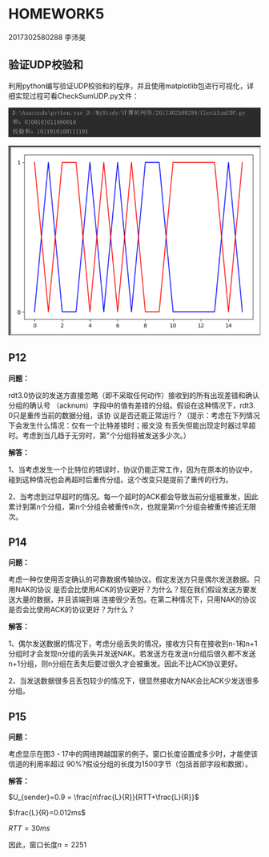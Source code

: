 # HOMEWORK5

2017302580288 李沛昊

## 验证UDP校验和

利用python编写验证UDP校验和的程序，并且使用matplotlib包进行可视化，详细实现过程可看CheckSumUDP.py文件：

![image](./assert/cmd.png)

![image](./assert/plot.png)

## P12

**问题：**

rdt3.0协议的发送方直接忽略（即不采取任何动作）接收到的所有出现差错和确认分组的确认号 （acknum）字段中的值有差错的分组。假设在这种情况下，rdt3. 0只是重传当前的数据分组，该协 议是否还能正常运行？（提示：考虑在下列情况下会发生什么情况：仅有一个比特差错时；报文没 有丢失但能出现定时器过早超时。考虑到当几趋于无穷时，第"个分组将被发送多少次。）  

**解答：**

1、当考虑发生一个比特位的错误时，协议仍能正常工作，因为在原本的协议中，碰到这种情况也会再超时后重传分组。这个改变只是提前了重传的行为。

2、当考虑到过早超时的情况。每一个超时的ACK都会导致当前分组被重发，因此累计到第n个分组，第n个分组会被重传n次，也就是第n个分组会被重传接近无限次。

## P14

**问题：**

考虑一种仅使用否定确认的可靠数据传输协议。假定发送方只是偶尔发送数据。只用NAK的协议 是否会比使用ACK的协议更好？为什么？现在我们假设发送方要发送大量的数据，并且该端到端 连接很少丢包。在第二种情况下，只用NAK的协议是否会比使用ACK的协议更好？为什么？

**解答：**

1、偶尔发送数据的情况下，考虑分组丢失的情况，接收方只有在接收到n-1和n+1分组时才会发现n分组的丢失并发送NAK。若发送方在发送n分组后很久都不发送n+1分组，则n分组在丢失后要过很久才会被重发。因此不比ACK协议更好。

2、当发送数据很多且丢包较少的情况下，很显然接收方NAK会比ACK少发送很多分组。

## P15

**问题：**

考虑显示在图3・17中的网络跨越国家的例子。窗口长度设置成多少时，才能使该信道的利用率超过 90%?假设分组的长度为1500字节（包括首部字段和数据）。 

**解答：**

$U_{sender}=0.9 = \frac{n\frac{L}{R}}{RTT+\frac{L}{R}}$

$\frac{L}{R}=0.012ms$

$RTT=30ms$ 

因此，窗口长度$n=2251$

